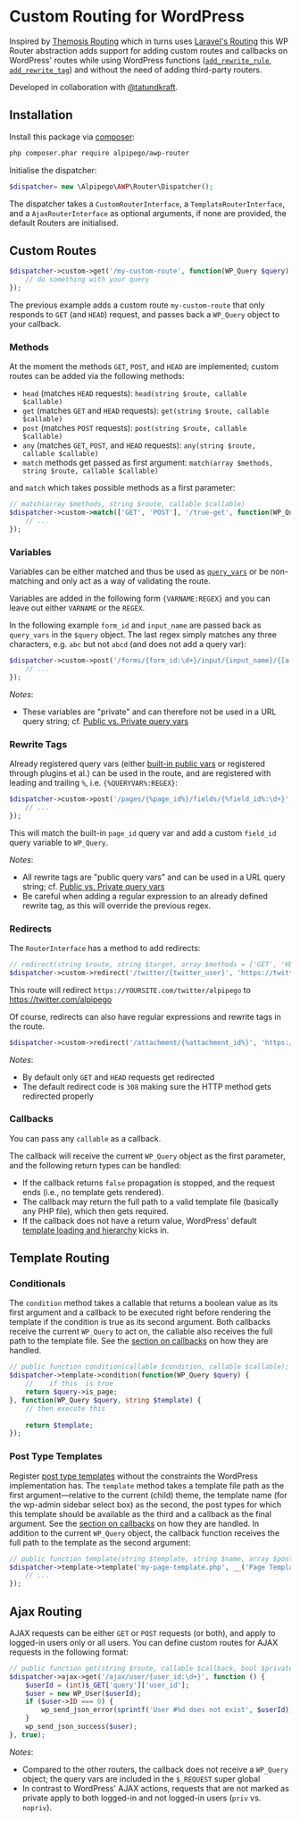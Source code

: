 # Custom Routing for WordPress
Inspired by [Themosis Routing](https://framework.themosis.com/docs/1.3/routing/) which in turns uses [Laravel's Routing](https://laravel.com/docs/5.8/routing) this WP Router abstraction adds support for adding custom routes and callbacks on WordPress' routes while using WordPress functions ([`add_rewrite_rule`](https://codex.wordpress.org/Rewrite_API/add_rewrite_rule), [`add_rewrite_tag`](https://codex.wordpress.org/Rewrite_API/add_rewrite_tag)) and without the need of adding third-party routers.

Developed in collaboration with [@tatundkraft](https://github.com/tatundkraft).

## Installation
Install this package via [composer](https://getcomposer.org):

```bash
php composer.phar require alpipego/awp-router
```

Initialise the dispatcher:

```php
$dispatcher= new \Alpipego\AWP\Router\Dispatcher();
```

The dispatcher takes a `CustomRouterInterface`, a `TemplateRouterInterface`, and a `AjaxRouterInterface` as optional arguments, if none are provided, the default Routers are initialised. 

## Custom Routes
```php
$dispatcher->custom->get('/my-custom-route', function(WP_Query $query) {
    // do something with your query
});
``` 

The previous example adds a custom route `my-custom-route` that only responds to `GET` (and `HEAD`) request, and passes back a `WP_Query` object to your callback.

### Methods
At the moment the methods `GET`, `POST`, and `HEAD` are implemented; custom routes can be added via the following methods:

* `head` (matches `HEAD` requests): `head(string $route, callable $callable)`
* `get` (matches `GET` and `HEAD` requests): `get(string $route, callable $callable)`
* `post` (matches `POST` requests): `post(string $route, callable $callable)`
* `any` (matches `GET`, `POST`, and `HEAD` requests): `any(string $route, callable $callable)`
* `match` methods get passed as first argument: `match(array $methods, string $route, callable $callable)` 

and `match` which takes possible methods as a first parameter:
```php
// match(array $methods, string $route, callable $callable)
$dispatcher->custom->match(['GET', 'POST'], '/true-get', function(WP_Query $query) {
    // ...
});
```

### Variables
Variables can be either matched and thus be used as [`query_vars`](https://codex.wordpress.org/Function_Reference/get_query_var) or be non-matching and only act as a way of validating the route. 

Variables are added in the following form `{VARNAME:REGEX}` and you can leave out either `VARNAME` or the `REGEX`. 

In the following example `form_id` and `input_name` are passed back as `query_vars` in the `$query` object. The last regex simply matches any three characters, e.g. `abc` but not `abcd` (and does not add a query var): 

```php
$dispatcher->custom->post('/forms/{form_id:\d+}/input/{input_name}/{[a-z]{3}}', function(WP_Query $query) {
    // ...
});
```

*Notes*:
* These variables are "private" and can therefore not be used in a URL query string; cf. [Public vs. Private query vars](https://codex.wordpress.org/WordPress_Query_Vars#Public_vs._Private_query_vars)

### Rewrite Tags
Already registered query vars (either [built-in public vars](https://codex.wordpress.org/WordPress_Query_Vars#List_of_Query_Vars) or registered through plugins et al.) can be used in the route, and are registered with leading and trailing `%`, i.e. `{%QUERYVAR%:REGEX}`:

```php
$dispatcher->custom->post('/pages/{%page_id%}/fields/{%field_id%:\d+}', function(WP_Query $query) {
    // ...
});
```

This will match the built-in `page_id` query var and add a custom `field_id` query variable to `WP_Query`.
 
 *Notes*:
 * All rewrite tags are "public query vars" and can be used in a URL query string;  cf. [Public vs. Private query vars](https://codex.wordpress.org/WordPress_Query_Vars#Public_vs._Private_query_vars)
 * Be careful when adding a regular expression to an already defined rewrite tag, as this will override the previous regex.

### Redirects
The `RouterInterface` has a method to add redirects:

```php
// redirect(string $route, string $target, array $methods = ['GET', 'HEAD'], int $status = 308)
$dispatcher->custom->redirect('/twitter/{twitter_user}', 'https://twitter.com/{twitter_user}');
```

This route will redirect `https://YOURSITE.com/twitter/alpipego` to https://twitter.com/alpipego

Of course, redirects can also have regular expressions and rewrite tags in the route.

```php
$dispatcher->custom->redirect('/attachment/{%attachment_id%}', 'https://external-attachment-handler.com/{attachment_id}');
```

*Notes*:
* By default only `GET` and `HEAD` requests get redirected
* The default redirect code is `308` making sure the HTTP method gets redirected properly 
### Callbacks
You can pass any `callable` as a callback. 

The callback will receive the current `WP_Query` object as the first parameter, and the following return types can be handled:

* If the callback returns `false` propagation is stopped, and the request ends (i.e., no template gets rendered).
* The callback may return the full path to a valid template file (basically any PHP file), which then gets required.
* If the callback does not have a return value, WordPress' default [template loading and hierarchy](https://developer.wordpress.org/themes/basics/template-hierarchy/) kicks in.

## Template Routing

### Conditionals
The `condition` method takes a callable that returns a boolean value as its first argument and a callback to be executed right before rendering the template if the condition is true as its second argument. Both callbacks receive the current `WP_Query` to act on, the callable also receives the full path to the template file. See the [section on callbacks](#callbacks) on how they are handled.

```php
// public function condition(callable $condition, callable $callable);
$dispatcher->template->condition(function(WP_Query $query) {
    //    if this  is true
    return $query->is_page;
}, function(WP_Query $query, string $template) {
    // then execute this
    
    return $template;
});  
```

### Post Type Templates
Register [post type templates](https://developer.wordpress.org/themes/template-files-section/page-template-files/) without the constraints the WordPress implementation has. The `template` method takes a template file path as the first argument&mdash;relative to the current (child) theme, the template name (for the wp-admin sidebar select box) as the second, the post types for which this template should be available as the third and a callback as the final argument. See the [section on callbacks](#callbacks) on how they are handled. In addition to the current `WP_Query` object, the callback function receives the full path to the template as the second argument:

```php
// public function template(string $template, string $name, array $postTypes, callable $callable);
$dispatcher->template->template('my-page-template.php', __('Page Template Name', 'textdomain'), ['page', 'post'], function(WP_Query $query, string $template) {
    // ...
});  
```

## Ajax Routing
AJAX requests can be either `GET` or `POST` requests (or both), and apply to logged-in users only or all users.
You can define custom routes for AJAX requests in the following format:

```php
// public function get(string $route, callable $callback, bool $private = false);
$dispatcher->ajax->get('/ajax/user/{user_id:\d+}', function () {
    $userId = (int)$_GET['query']['user_id'];
    $user = new WP_User($userId);
    if ($user->ID === 0) {
        wp_send_json_error(sprintf('User #%d does not exist', $userId));
    }
    wp_send_json_success($user);
}, true);
```

*Notes*:
* Compared to the other routers, the callback does not receive a `WP_Query` object; the query vars are included in the `$_REQUEST` super global
* In contrast to WordPress' AJAX actions, requests that are not marked as private apply to both logged-in and not logged-in users (`priv` vs. `nopriv`).
